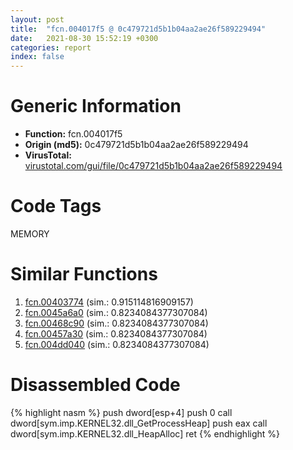 ```yaml
---
layout: post
title:  "fcn.004017f5 @ 0c479721d5b1b04aa2ae26f589229494"
date:   2021-08-30 15:52:19 +0300
categories: report
index: false
---
```


# Generic Information
- **Function:** fcn.004017f5
- **Origin (md5):** 0c479721d5b1b04aa2ae26f589229494
- **VirusTotal:** [virustotal.com/gui/file/0c479721d5b1b04aa2ae26f589229494][virustotal_ref]

# Code Tags
<span class="tag" id="MEMORY">MEMORY</span>


# Similar Functions

1. [fcn.00403774][similar_1_ref] (sim.: 0.915114816909157)
2. [fcn.0045a6a0][similar_2_ref] (sim.: 0.8234084377307084)
3. [fcn.00468c90][similar_3_ref] (sim.: 0.8234084377307084)
4. [fcn.00457a30][similar_4_ref] (sim.: 0.8234084377307084)
5. [fcn.004dd040][similar_5_ref] (sim.: 0.8234084377307084)


# Disassembled Code

{% highlight nasm %}
push dword[esp+4]
push 0
call dword[sym.imp.KERNEL32.dll_GetProcessHeap]
push eax
call dword[sym.imp.KERNEL32.dll_HeapAlloc]
ret 
{% endhighlight %}


[similar_1_ref]: /report/fcn.00403774@73677cb40830e94fbfb5483ff33e40b9
[similar_2_ref]: /report/fcn.0045a6a0@18980bd3439a28c3ca084fb94b418e27
[similar_3_ref]: /report/fcn.00468c90@a9fa810a69d3f4d771518b9f44e2d98d
[similar_4_ref]: /report/fcn.00457a30@3e981d1767f44f5fe2446a49ffe52f4e
[similar_5_ref]: /report/fcn.004dd040@7453c96a6fbd42ec690b8deb53eafcba
[virustotal_ref]: https://www.virustotal.com/gui/file/0c479721d5b1b04aa2ae26f589229494
